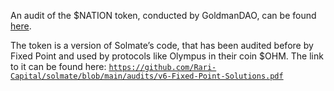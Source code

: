 An audit of the $NATION token, conducted by GoldmanDAO, can be found [here](https://prong-distance-e49.notion.site/Nation3-Launch-Report-59990449a8ef4814985f44eadb1c75a1). 

The token is a version of Solmate’s code, that has been audited before by Fixed Point and used by protocols like Olympus in their coin $OHM. The link to it can be found here: [`https://github.com/Rari-Capital/solmate/blob/main/audits/v6-Fixed-Point-Solutions.pdf`](https://github.com/Rari-Capital/solmate/blob/main/audits/v6-Fixed-Point-Solutions.pdf)